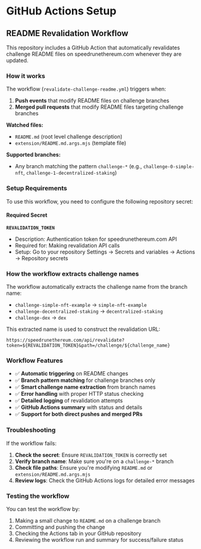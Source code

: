 # GitHub Actions Setup

## README Revalidation Workflow

This repository includes a GitHub Action that automatically revalidates challenge README files on speedrunethereum.com whenever they are updated.

### How it works

The workflow (`revalidate-challenge-readme.yml`) triggers when:

1. **Push events** that modify README files on challenge branches
2. **Merged pull requests** that modify README files targeting challenge branches

**Watched files:**

- `README.md` (root level challenge description)
- `extension/README.md.args.mjs` (template file)

**Supported branches:**

- Any branch matching the pattern `challenge-*` (e.g., `challenge-0-simple-nft`, `challenge-1-decentralized-staking`)

### Setup Requirements

To use this workflow, you need to configure the following repository secret:

#### Required Secret

**`REVALIDATION_TOKEN`**

- Description: Authentication token for speedrunethereum.com API
- Required for: Making revalidation API calls
- Setup: Go to your repository Settings → Secrets and variables → Actions → Repository secrets

### How the workflow extracts challenge names

The workflow automatically extracts the challenge name from the branch name:

- `challenge-simple-nft-example` → `simple-nft-example`
- `challenge-decentralized-staking` → `decentralized-staking`
- `challenge-dex` → `dex`

This extracted name is used to construct the revalidation URL:

```
https://speedrunethereum.com/api/revalidate?token=${REVALIDATION_TOKEN}&path=/challenge/${challenge_name}
```

### Workflow Features

- ✅ **Automatic triggering** on README changes
- ✅ **Branch pattern matching** for challenge branches only
- ✅ **Smart challenge name extraction** from branch names
- ✅ **Error handling** with proper HTTP status checking
- ✅ **Detailed logging** of revalidation attempts
- ✅ **GitHub Actions summary** with status and details
- ✅ **Support for both direct pushes and merged PRs**

### Troubleshooting

If the workflow fails:

1. **Check the secret**: Ensure `REVALIDATION_TOKEN` is correctly set
2. **Verify branch name**: Make sure you're on a `challenge-*` branch
3. **Check file paths**: Ensure you're modifying `README.md` or `extension/README.md.args.mjs`
4. **Review logs**: Check the GitHub Actions logs for detailed error messages

### Testing the workflow

You can test the workflow by:

1. Making a small change to `README.md` on a challenge branch
2. Committing and pushing the change
3. Checking the Actions tab in your GitHub repository
4. Reviewing the workflow run and summary for success/failure status
